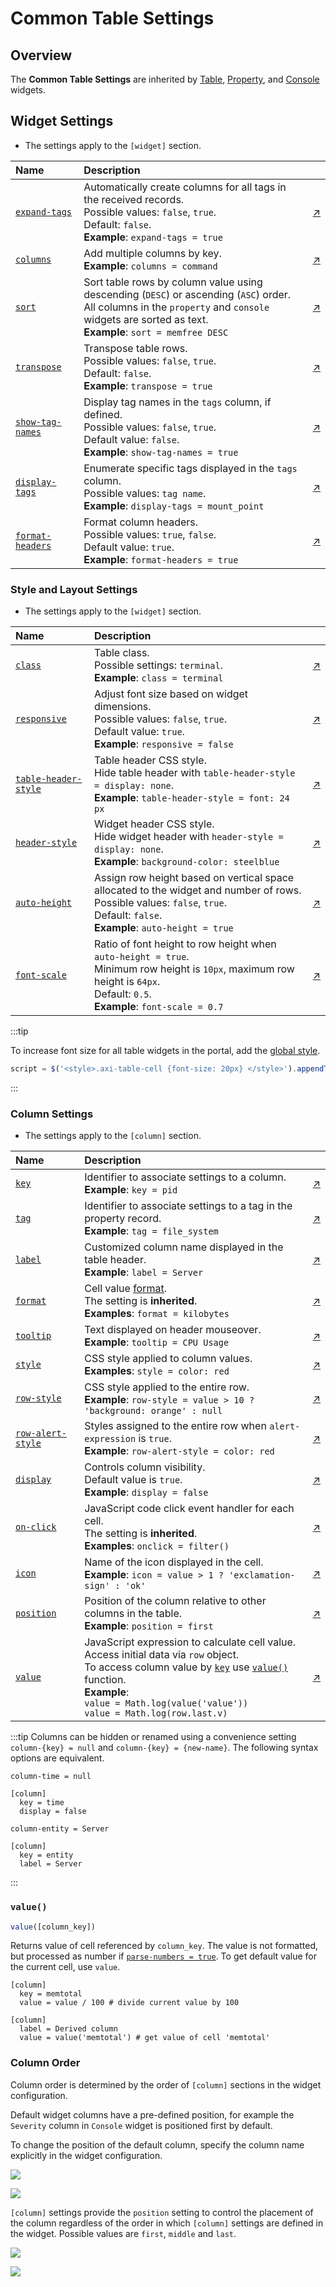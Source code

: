 # Common Table Settings

## Overview

The **Common Table Settings** are inherited by [Table](../series-table/README.md), [Property](../property-table/README.md), and [Console](../alert-table/README.md) widgets.

## Widget Settings

* The settings apply to the `[widget]` section.

Name | Description | &nbsp;
:--|:--|:--
<a name="expand-tags"></a>[`expand-tags`](#expand-tags)| Automatically create columns for all tags in the received records.<br>Possible values: `false`, `true`.<br>Default: `false`.<br>**Example**: `expand-tags = true`| [↗](https://apps.axibase.com/chartlab/220498ff/4/)
<a name="columns"></a>[`columns`](#columns)| Add multiple columns by key.<br>**Example**: `columns = command`| [↗](https://apps.axibase.com/chartlab/d7c8ed94/2/)
<a name="sort"></a>[`sort`](#sort)| Sort table rows by column value using descending (`DESC`) or ascending (`ASC`) order.<br>All columns in the `property` and `console` widgets are sorted as text.<br>**Example**: `sort = memfree DESC`| [↗](https://apps.axibase.com/chartlab/d7c8ed94/3/)
<a name="transpose"></a>[`transpose`](#transpose)| Transpose table rows.<br>Possible values: `false`, `true`.<br>Default: `false`.<br>**Example**: `transpose = true`| [↗](https://apps.axibase.com/chartlab/fe7940e7)
<a name="show-tag-names"></a>[`show-tag-names`](#show-tag-names)| Display tag names in the `tags` column, if defined.<br>Possible values: `false`, `true`.<br>Default value: `false`.<br>**Example**: `show-tag-names = true`| [↗](https://apps.axibase.com/chartlab/4afb9290/3/)
<a name="display-tags"></a>[`display-tags`](#display-tags)| Enumerate specific tags displayed in the `tags` column.<br>Possible values: `tag name`.<br>**Example**: `display-tags = mount_point`| [↗](https://apps.axibase.com/chartlab/220498ff/3/)
<a name="format-headers"></a>[`format-headers`](#format-headers)| Format column headers.<br>Possible values: `true`, `false`.<br>Default value: `true`.<br>**Example**: `format-headers = true`| [↗](https://apps.axibase.com/chartlab/47565e08/2/)

### Style and Layout Settings

* The settings apply to the `[widget]` section.

Name | Description | &nbsp;
:--|:--|:--
<a name="class"></a>[`class`](#class)| Table class.<br>Possible settings: `terminal`.<br>**Example**: `class = terminal` | [↗](https://apps.axibase.com/chartlab/a535ad11)
<a name="responsive"></a>[`responsive`](#responsive)| Adjust font size based on widget dimensions.<br>Possible values: `false`, `true`.<br>Default value: `true`.<br>**Example**: `responsive = false`| [↗](https://apps.axibase.com/chartlab/c862e097)
<a name="table-header-style"></a>[`table-header-style`](#table-header-style)| Table header CSS style.<br>Hide table header with `table-header-style = display: none`.<br>**Example**: `table-header-style = font: 24 px`| [↗](https://apps.axibase.com/chartlab/1a277cd8)
<a name="header-style"></a>[`header-style`](#header-style)| Widget header CSS style.<br>Hide widget header with `header-style = display: none`.<br>**Example**: `background-color: steelblue`| [↗](https://apps.axibase.com/chartlab/343efa22)
<a name="auto-height"></a>[`auto-height`](#auto-height)| Assign row height based on vertical space allocated to the widget and number of rows.<br>Possible values: `false`, `true`.<br>Default: `false`.<br>**Example**: `auto-height = true`| [↗](https://apps.axibase.com/chartlab/8cef1677)
<a name="font-scale"></a>[`font-scale`](#font-scale)| Ratio of font height to row height when `auto-height = true`.<br>Minimum row height is `10px`, maximum row height is `64px`.<br>Default: `0.5`.<br>**Example**: `font-scale = 0.7`| [↗](https://apps.axibase.com/chartlab/ed4d8748)

:::tip

To increase font size for all table widgets in the portal, add the [global style](https://apps.axibase.com/chartlab/14318c01).

```javascript
script = $('<style>.axi-table-cell {font-size: 20px} </style>').appendTo('head')
```

:::

### Column Settings

* The settings apply to the `[column]` section.

Name | Description | &nbsp;
:--|:--|:--
<a name="key"></a>[`key`](#key)|Identifier to associate settings to a column.<br>**Example**: `key = pid`| [↗](https://apps.axibase.com/chartlab/79cde58f)
<a name="tag"></a>[`tag`](#tag)|Identifier to associate settings to a tag in the property record.<br>**Example**: `tag = file_system`|[↗](https://apps.axibase.com/chartlab/f9ddebdb/2/)
<a name="label"></a>[`label`](#label)| Customized column name displayed in the table header.<br>**Example**: `label = Server`| [↗](https://apps.axibase.com/chartlab/95bd95be/8/)
<a name="format"></a>[`format`](#format)|Cell value [format](../../syntax/format-settings.md).<br>The setting is **inherited**.<br>**Examples**: `format = kilobytes`|[↗](https://apps.axibase.com/chartlab/95bd95be/8/)
<a name="tooltip"></a>[`tooltip`](#tooltip)|Text displayed on header mouseover.<br>**Example**: `tooltip = CPU Usage`|[↗](https://apps.axibase.com/chartlab/95bd95be/9/)
<a name="style"></a>[`style`](#style)|CSS style applied to column values.<br>**Examples**: `style = color: red` |[↗](https://apps.axibase.com/chartlab/95bd95be/23/)
<a name="row-style"></a>[`row-style`](#row-style)|CSS style applied to the entire row.<br>**Example**: `row-style = value > 10 ? 'background: orange' : null`|[↗](https://apps.axibase.com/chartlab/95bd95be/24/)
<a name="row-alert-style"></a>[`row-alert-style`](#row-alert-style)|Styles assigned to the entire row when `alert-expression` is `true`.<br>**Example**: `row-alert-style = color: red`|[↗](https://apps.axibase.com/chartlab/95bd95be/12/)
<a name="display"></a>[`display`](#display)| Controls column visibility.<br>Default value is `true`.<br>**Example**: `display = false`| [↗](https://apps.axibase.com/chartlab/95bd95be/13/)
<a name="on-click"></a>[`on-click`](#on-click)|JavaScript code click event handler for each cell.<br>The setting is **inherited**.<br>**Examples**: `onclick = filter()` |[↗](https://apps.axibase.com/chartlab/95bd95be/15/)
<a name="icon"></a>[`icon`](#icon)|Name of the icon displayed in the cell.<br>**Example**: `icon = value > 1 ? 'exclamation-sign' : 'ok'`|[↗](https://apps.axibase.com/chartlab/95bd95be/25)
<a name="position"></a>[`position`](#position)|Position of the column relative to other columns in the table.<br>**Example**: `position = first`|[↗](https://apps.axibase.com/chartlab/d77c0677/6/)
<a name="value"></a>[`value`](#value)|JavaScript expression to calculate cell value.<br>Access initial data via `row` object.<br>To access column value by [`key`](#key) use [`value()`](#value) function.<br>**Example**: <br>`value = Math.log(value('value'))`<br>`value = Math.log(row.last.v)`|[↗](https://apps.axibase.com/chartlab/7c05786f/5/)

:::tip
Columns can be hidden or renamed using a convenience setting `column-{key} = null` and `column-{key} = {new-name}`. The following syntax options are equivalent.

```ls
column-time = null

[column]
  key = time
  display = false
```

```ls
column-entity = Server

[column]
  key = entity
  label = Server
```

:::

### `value()`

```javascript
value([column_key])
```

Returns value of cell referenced by `column_key`. The value is not formatted, but processed as number if [`parse-numbers = true`](../property-table/README.md#parse-numbers). To get default value for the current cell, use `value`.

```ls
[column]
  key = memtotal
  value = value / 100 # divide current value by 100

[column]
  label = Derived column
  value = value('memtotal') # get value of cell 'memtotal'
```

### Column Order

Column order is determined by the order of `[column]` sections in the widget configuration.

Default widget columns have a pre-defined position, for example the `Severity` column in `Console` widget is positioned first by default.

To change the position of the default column, specify the column name explicitly in the widget configuration.

![](./images/column-order-example-1.png)

[![](../../images/button.png)](https://apps.axibase.com/chartlab/3c57bf69)

`[column]` settings provide the `position` setting to control the placement of the column regardless of the order in which `[column]` settings are defined in the widget. Possible values are `first`, `middle` and `last`.

![](./images/column-order-example-1.png)

[![](../../images/button.png)](https://apps.axibase.com/chartlab/163a8733)
